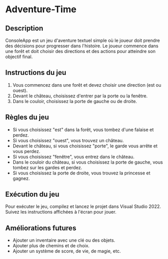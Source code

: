 # Adventure-Time

## Description

ConsoleApp est un jeu d'aventure textuel simple où le joueur doit prendre des décisions pour progresser dans l'histoire. Le joueur commence dans une forêt et doit choisir des directions et des actions pour atteindre son objectif final.

## Instructions du jeu

1. Vous commencez dans une forêt et devez choisir une direction (est ou ouest).
2. Devant le château, choisissez d'entrer par la porte ou la fenêtre.
3. Dans le couloir, choisissez la porte de gauche ou de droite.

## Règles du jeu

- Si vous choisissez "est" dans la forêt, vous tombez d'une falaise et perdez.
- Si vous choisissez "ouest", vous trouvez un château.
- Devant le château, si vous choisissez "porte", le garde vous arrête et vous perdez.
- Si vous choisissez "fenêtre", vous entrez dans le château.
- Dans le couloir du château, si vous choisissez la porte de gauche, vous tombez sur les gardes et perdez.
- Si vous choisissez la porte de droite, vous trouvez la princesse et gagnez.

## Exécution du jeu

Pour exécuter le jeu, compilez et lancez le projet dans Visual Studio 2022. Suivez les instructions affichées à l'écran pour jouer.

## Améliorations futures

- Ajouter un inventaire avec une clé ou des objets.
- Ajouter plus de chemins et de choix.
- Ajouter un système de score, de vie, de magie, etc.


